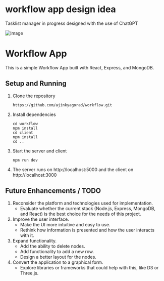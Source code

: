 # workflow app design idea
Tasklist manager in progress designed with the use of ChatGPT

![image](https://github.com/ajinkyagorad/workflow/assets/8968085/3bab0457-31e3-4c81-9503-ca23dae5a775)

# Workflow App

This is a simple Workflow App built with React, Express, and MongoDB.

## Setup and Running

1. Clone the repository
    ```
    https://github.com/ajinkyagorad/workflow.git
    ```

2. Install dependencies
    ```
    cd workflow
    npm install
    cd client
    npm install
    cd ..
    ```

3. Start the server and client
    ```
    npm run dev
    ```

4. The server runs on http://localhost:5000 and the client on http://localhost:3000


## Future Enhancements / TODO

1. Reconsider the platform and technologies used for implementation.
    - Evaluate whether the current stack (Node.js, Express, MongoDB, and React) is the best choice for the needs of this project.
2. Improve the user interface.
    - Make the UI more intuitive and easy to use.
    - Rethink how information is presented and how the user interacts with it.
3. Expand functionality.
    - Add the ability to delete nodes.
    - Add functionality to add a new row.
    - Design a better layout for the nodes.
4. Convert the application to a graphical form.
    - Explore libraries or frameworks that could help with this, like D3 or Three.js.


